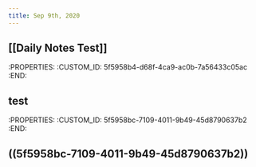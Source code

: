 ```yaml
---
title: Sep 9th, 2020
---
```


## [[Daily Notes Test]]
   :PROPERTIES:
   :CUSTOM_ID: 5f5958b4-d68f-4ca9-ac0b-7a56433c05ac
   :END:
## test
   :PROPERTIES:
   :CUSTOM_ID: 5f5958bc-7109-4011-9b49-45d8790637b2
   :END:
## ((5f5958bc-7109-4011-9b49-45d8790637b2))
##
##
